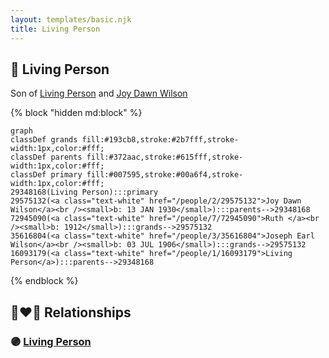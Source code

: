 ```yaml
---
layout: templates/basic.njk
title: Living Person
---
```

## 🔵 Living Person

Son of [Living Person](/people/1/16093179) and [Joy Dawn Wilson](/people/2/29575132)

{% block "hidden md:block" %}
```mermaid
graph
classDef grands fill:#193cb8,stroke:#2b7fff,stroke-width:1px,color:#fff;
classDef parents fill:#372aac,stroke:#615fff,stroke-width:1px,color:#fff;
classDef primary fill:#007595,stroke:#00a6f4,stroke-width:1px,color:#fff;
29348168(Living Person):::primary
29575132(<a class="text-white" href="/people/2/29575132">Joy Dawn Wilson</a><br /><small>b: 13 JAN 1930</small>):::parents-->29348168
72945090(<a class="text-white" href="/people/7/72945090">Ruth </a><br /><small>b: 1912</small>):::grands-->29575132
35616804(<a class="text-white" href="/people/3/35616804">Joseph Earl Wilson</a><br /><small>b: 03 JUL 1906</small>):::grands-->29575132
16093179(<a class="text-white" href="/people/1/16093179">Living Person</a>):::parents-->29348168
```
{% endblock %}

## 👩‍❤️‍👨 Relationships

### 🟣 [Living Person](/people/3/36778863)
